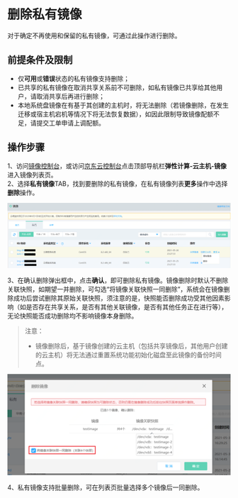 # 删除私有镜像
对于确定不再使用和保留的私有镜像，可通过此操作进行删除。

## 前提条件及限制
* 仅**可用**或**错误**状态的私有镜像支持删除；
* 已共享的私有镜像在取消共享关系前不可删除，如私有镜像已共享给其他用户，请取消共享后再进行删除；
* 本地系统盘镜像在有基于其创建的主机时，将无法删除（若镜像删除，在发生迁移或宿主机宕机等情况下将无法恢复数据），如因此限制导致镜像配额不足，请提交工单申请上调配额。

## 操作步骤
1、访问[镜像控制台][1]，或访问[京东云控制台](https://console.jdcloud.com/overview)点击顶部导航栏**弹性计算-云主机-镜像**进入镜像列表页。<br>
2、选择**私有镜像**TAB，找到要删除的私有镜像，在私有镜像列表**更多**操作中选择**删除**操作。

![](../../../../../image/vm/Operation-Guide-Image-delete1.png)

3、在确认删除弹出框中，点击**确认**，即可删除私有镜像。镜像删除时默认不删除关联快照，如期望一并删除，可勾选“将镜像关联快照一同删除”，系统会在镜像删除成功后尝试删除其原始关联快照，须注意的是，快照能否删除成功受其他因素影响（如是否存在共享关系，是否有其他关联镜像，是否有其他任务正在进行等），无论快照能否成功删除均不影响镜像本身删除。
		
>注意：
>* 镜像删除后，基于镜像创建的云主机（包括共享镜像后，其他用户创建的云主机）将无法通过重置系统功能初始化磁盘至此镜像的备份时间点。

<div align="center"><img src="../../../../../image/vm/Operation-Guide-Image-delete2.png" width="700"></div>

4、私有镜像支持批量删除，可在列表页批量选择多个镜像后一同删除。

  [1]: https://cns-console.jdcloud.com/host/image/list
  [3]: ./images/Operation-Guide-Image-delete1.png "Operation-Guide-Image-delete1.png"
  [4]: ./images/Operation-Guide-Image-delete2.png "Operation-Guide-Image-delete2.png"


